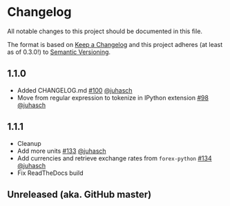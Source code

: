 Changelog
=========

All notable changes to this project should be documented in this file.

The format is based on [Keep a Changelog](http://keepachangelog.com/en/1.0.0/)
and this project adheres (at least as of 0.3.0!) to
[Semantic Versioning](https://semver.org/spec/v2.0.0.html).


1.1.0
-----

- Added CHANGELOG.md
   [#100](https://github.com/juhasch/PhysicalQuantities/pull/100)
   [@juhasch](https://github.com/juhasch)
- Move from regular expression to tokenize in IPython extension 
   [#98](https://github.com/juhasch/PhysicalQuantities/pull/98)
   [@juhasch](https://github.com/juhasch)

1.1.1
-----

- Cleanup
- Add more units
  [#133](https://github.com/juhasch/PhysicalQuantities/pull/133)
  [@juhasch](https://github.com/juhasch)
- Add currencies and retrieve exchange rates from `forex-python` 
  [#134](https://github.com/juhasch/PhysicalQuantities/pull/134)
  [@juhasch](https://github.com/juhasch)
- Fix ReadTheDocs build

Unreleased (aka. GitHub master)
-------------------------------
